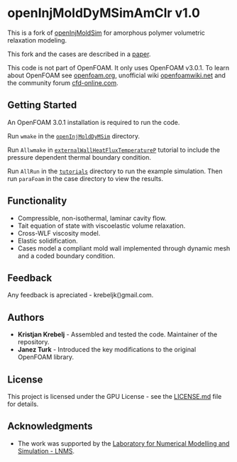 # openInjMoldDyMSimAmClr v1.0

This is a fork of [openInjMoldSim](https://github.com/krebeljk/openInjMoldSim) for amorphous polymer volumetric relaxation modeling.  

This fork and the cases are described in a [paper](https://rdcu.be/but3t).

This code is not part of OpenFOAM. It only uses OpenFOAM v3.0.1. To learn about OpenFOAM see [openfoam.org](https://openfoam.org/), unofficial wiki
[openfoamwiki.net](https://openfoamwiki.net/index.php/Main_Page) and the community forum
[cfd-online.com](https://www.cfd-online.com/Forums/openfoam/).

## Getting Started

An OpenFOAM 3.0.1 installation is required to run the code.

Run `wmake` in the [`openInjMoldDyMSim`](applications/solvers/multiphase/openInjMoldSim/openInjMoldDyMSim) directory.

Run `Allwmake` in [`externalWallHeatFluxTemperatureP`](/tutorials/externalWallHeatFluxTemperatureP) tutorial to include the pressure dependent thermal boundary condition.  

Run `AllRun` in the [`tutorials`](/tutorials/) directory to run the example simulation. Then run `paraFoam` in the case directory to view the results.

## Functionality

* Compressible, non-isothermal, laminar cavity flow.
* Tait equation of state with viscoelastic volume relaxation.
* Cross-WLF viscosity model.
* Elastic solidification.
* Cases model a compliant mold wall implemented through dynamic mesh and a coded boundary condition.

## Feedback

Any feedback is apreciated - krebeljk()gmail.com.

## Authors

* **Kristjan Krebelj** - Assembled and tested the code. Maintainer of the repository.
* **Janez Turk** - Introduced the key modifications to the original OpenFOAM library.

## License

This project is licensed under the GPU License - see the [LICENSE.md](LICENSE.md) file for details.

## Acknowledgments

* The work was supported by the [Laboratory for Numerical Modelling and Simulation - LNMS](http://lab.fs.uni-lj.si/lnms/).
